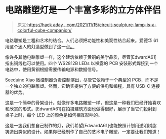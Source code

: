 # 电路雕塑灯是一个丰富多彩的立方体伴侣

> 原文:[https://hack aday . com/2021/11/15/circuit-sculpture-lamp-is-a-colorful-cube-companion/](https://hackaday.com/2021/11/15/circuit-sculpture-lamp-is-a-colorful-cube-companion/)

电路雕塑是工程和艺术的结合。人们必须把功能性和美观性结合起来。爱德华 61 用这个迷人的灯造型做到了这一点[。](https://www.instructables.com/RGB-Circuit-Sculpture-Lamp/)

像许多其他电路雕塑一样，这个建筑依赖于黄铜的美学品质，尽管[EdwardA61]指出铜线也可以使用。四个 WS2812B LEDs 以裸露的 PCB 安装形式焊接到一个电路中，使用黄铜根据需要传输电源和数据信号。

Seeduino Xiao 微控制器负责控制演出，尽管它依赖于一个典型的 PCB，而不是一个独立的电路雕塑。然而，它确实提供了方便的供电和编程，具有 USB-C 连接器的优势。

这是一个简单的骨架设计，就像许多电路雕塑一样，但这是一种我们已经开始喜欢和欣赏的形式。[EdwardA61]在拍摄建筑方面也做得很好，展示了当它们投射到桌子上时，每个 LED 上的颜色是如何相互影响的。

这是一盏我们想自己制作的灯，我们希望[EdwardA61]也能按照计划用透明树脂铸造出类似的设计。如果你已经制作了自己的艺术电子雕塑，一定要让我们知道！